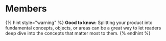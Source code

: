 # Members

{% hint style="warning" %}
**Good to know:** Splitting your product into fundamental concepts, objects, or areas can be a great way to let readers deep dive into the concepts that matter most to them.
{% endhint %}
